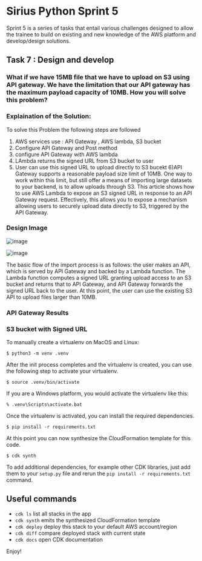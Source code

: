 
# Sirius Python Sprint 5

Sprint 5 is a series of tasks that entail various challenges designed to allow the trainee to build on existing and new knowledge of the AWS platform and develop/design solutions.


## Task 7 : Design and develop
### What if we have 15MB file that we have to upload on S3 using API gateway. We have the limitation that our API gateway has the maximum payload capacity of 10MB. How you will solve this problem?

### Explaination of the Solution:

To solve this Problem the following steps are followed 
1) AWS services use : API Gateway , AWS lambda, S3 bucket
2) Configure API Gateway and Post method 
3) configure API Gateway with AWS lambda 
4) LAmbda returns the signed URL from S3 bucket to user 
5) User can use this signed URL to upload directly to S3 bucekt
6)API Gateway supports a reasonable payload size limit of 10MB. One way to work within this limit, but still offer a means of importing large datasets to your backend, is to allow uploads through S3. This article shows how to use AWS Lambda to expose an S3 signed URL in response to an API Gateway request. Effectively, this allows you to expose a mechanism allowing users to securely upload data directly to S3, triggered by the API Gateway.


### Design Image
![image](https://user-images.githubusercontent.com/108882924/208077924-f8d91e9d-6fed-451d-a536-2ce00d20c82a.png)

![image](https://user-images.githubusercontent.com/108882924/208078029-6b4f0767-af92-4f11-a15a-fb8ab974d003.png)


The basic flow of the import process is as follows: the user makes an API, which is served by API Gateway and backed by a Lambda function. The Lambda function computes a signed URL granting upload access to an S3 bucket and returns that to API Gateway, and API Gateway forwards the signed URL back to the user. At this point, the user can use the existing S3 API to upload files larger than 10MB.

### API Gateway Results

### S3 bucket with Signed URL


To manually create a virtualenv on MacOS and Linux:

```
$ python3 -m venv .venv
```

After the init process completes and the virtualenv is created, you can use the following
step to activate your virtualenv.

```
$ source .venv/bin/activate
```

If you are a Windows platform, you would activate the virtualenv like this:

```
% .venv\Scripts\activate.bat
```

Once the virtualenv is activated, you can install the required dependencies.

```
$ pip install -r requirements.txt
```

At this point you can now synthesize the CloudFormation template for this code.

```
$ cdk synth
```

To add additional dependencies, for example other CDK libraries, just add
them to your `setup.py` file and rerun the `pip install -r requirements.txt`
command.

## Useful commands

 * `cdk ls`          list all stacks in the app
 * `cdk synth`       emits the synthesized CloudFormation template
 * `cdk deploy`      deploy this stack to your default AWS account/region
 * `cdk diff`        compare deployed stack with current state
 * `cdk docs`        open CDK documentation

Enjoy!
